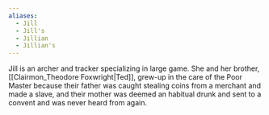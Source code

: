 ```yaml
---
aliases:
  - Jill
  - Jill's
  - Jillian
  - Jillian's
---
```

Jill is an archer and tracker specializing in large game. She and her brother, [[Clairmon_Theodore Foxwright|Ted]], grew-up in the care of the Poor Master because their father was caught stealing coins from a merchant and made a slave, and their mother was deemed an habitual drunk and sent to a convent and was never heard from again. 
